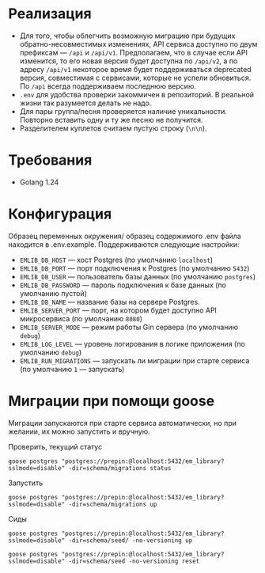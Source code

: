 # Реализация
* Для того, чтобы облегчить возможную миграцию при будущих обратно-несовместимых изменениях, API сервиса доступно по двум префиксам — `/api` и `/api/v1`. Предполагаем, что в случае если API изменится, то его новая версия будет доступна по `/api/v2`, а по адресу `/api/v1` некоторое время будет поддерживаться deprecated версия, совместимая с сервисами, которые не успели обновиться. По `/api` всегда поддерживаем последнюю версию.
* `.env` для удобства проверки закоммичен в репозиторий. В реальной жизни так разумеется делать не надо.
* Для пары группа/песня проверяется наличие уникальности. Повторно вставить одну и ту же песню не получится.
* Разделителем куплетов считаем пустую строку (`\n\n`).

# Требования
* Golang 1.24

# Конфигурация
Образец переменных окружения/ образец содержимого .env файла находится в .env.example.
Поддерживаются следующие настройки:
* `EMLIB_DB_HOST` — хост Postgres (по умолчанию `localhost`)
* `EMLIB_DB_PORT` — порт подключения к Postgres (по умолчанию `5432`)
* `EMLIB_DB_USER` — пользователь базы данных (по умолчанию `postgres`)
* `EMLIB_DB_PASSWORD` — пароль подключения к базе данных (по умолчанию пустой)
* `EMLIB_DB_NAME` — название базы на сервере Postgres.
* `EMLIB_SERVER_PORT` — порт, на котором будет доступно API микросервиса (по умолчанию `8080`)
* `EMLIB_SERVER_MODE` — режим работы Gin сервера (по умолчанию `debug`)
* `EMLIB_LOG_LEVEL` — уровень логирования в логике приложения (по умолчанию `debug`)
* `EMLIB_RUN_MIGRATIONS` — запускать ли миграции при старте сервиса (по умолчанию `1` — запускать)

# Миграции при помощи goose
Миграции запускаются при старте сервиса автоматически, но при желании, их можно запустить и вручную.

Проверить, текущий статус
```
goose postgres "postgres://prepin:@localhost:5432/em_library?sslmode=disable" -dir=schema/migrations status
```
Запустить
```
goose postgres "postgres://prepin:@localhost:5432/em_library?sslmode=disable" -dir=schema/migrations up
```

Сиды
```
goose postgres "postgres://prepin:@localhost:5432/em_library?sslmode=disable" -dir=schema/seed/ -no-versioning up
```
```
goose postgres "postgres://prepin:@localhost:5432/em_library?sslmode=disable" -dir=schema/seed -no-versioning reset
```
